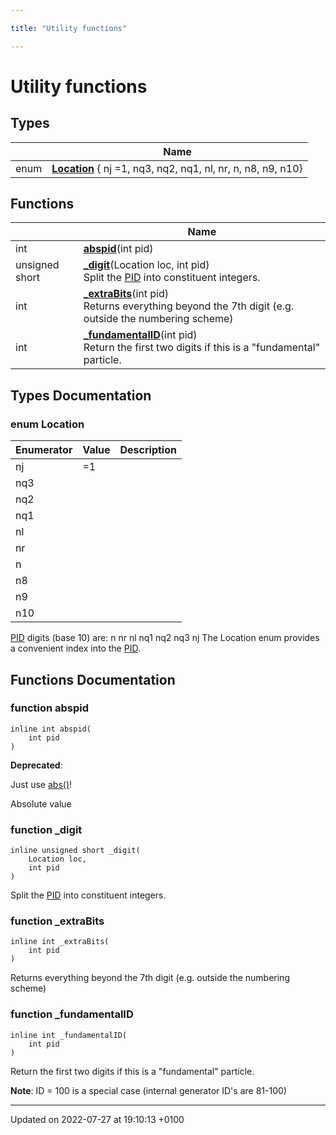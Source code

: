 ```yaml
---

title: "Utility functions"

---
```


# Utility functions



## Types

|                | Name           |
| -------------- | -------------- |
| enum| **[Location](http://example.org/modules/group__mcutils__utils/#enum-location)** { nj =1, nq3, nq2, nq1, nl, nr, n, n8, n9, n10} |

## Functions

|                | Name           |
| -------------- | -------------- |
| int | **[abspid](http://example.org/modules/group__mcutils__utils/#function-abspid)**(int pid) |
| unsigned short | **[_digit](http://example.org/modules/group__mcutils__utils/#function--digit)**(Location loc, int pid)<br>Split the <a href="http://example.org/namespaces/namespacerivet_1_1pid/">PID</a> into constituent integers.  |
| int | **[_extraBits](http://example.org/modules/group__mcutils__utils/#function--extrabits)**(int pid)<br>Returns everything beyond the 7th digit (e.g. outside the numbering scheme)  |
| int | **[_fundamentalID](http://example.org/modules/group__mcutils__utils/#function--fundamentalid)**(int pid)<br>Return the first two digits if this is a "fundamental" particle.  |

## Types Documentation

### enum Location

| Enumerator | Value | Description |
| ---------- | ----- | ----------- |
| nj | =1|   |
| nq3 | |   |
| nq2 | |   |
| nq1 | |   |
| nl | |   |
| nr | |   |
| n | |   |
| n8 | |   |
| n9 | |   |
| n10 | |   |




<a href="http://example.org/namespaces/namespacerivet_1_1pid/">PID</a> digits (base 10) are: n nr nl nq1 nq2 nq3 nj The Location enum provides a convenient index into the <a href="http://example.org/namespaces/namespacerivet_1_1pid/">PID</a>. 



## Functions Documentation

### function abspid

```
inline int abspid(
    int pid
)
```


**Deprecated**: 

Just use <a href="http://example.org/files/arraycwiseunaryops_8h/#function-abs">abs()</a>! 

Absolute value 


### function _digit

```
inline unsigned short _digit(
    Location loc,
    int pid
)
```

Split the <a href="http://example.org/namespaces/namespacerivet_1_1pid/">PID</a> into constituent integers. 

### function _extraBits

```
inline int _extraBits(
    int pid
)
```

Returns everything beyond the 7th digit (e.g. outside the numbering scheme) 

### function _fundamentalID

```
inline int _fundamentalID(
    int pid
)
```

Return the first two digits if this is a "fundamental" particle. 

**Note**: ID = 100 is a special case (internal generator ID's are 81-100) 





-------------------------------

Updated on 2022-07-27 at 19:10:13 +0100